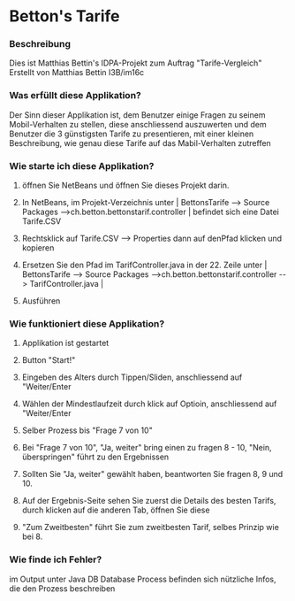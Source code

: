 # Betton's Tarife

### Beschreibung
Dies ist Matthias Bettin's IDPA-Projekt zum Auftrag "Tarife-Vergleich" Erstellt von Matthias Bettin I3B/im16c


### Was erfüllt diese Applikation?
Der Sinn dieser Applikation ist, dem Benutzer einige Fragen zu seinem Mobil-Verhalten zu stellen, diese anschliessend auszuwerten und dem Benutzer die 3 günstigsten Tarife zu presentieren, mit einer kleinen Beschreibung, wie genau diese Tarife auf das Mabil-Verhalten zutreffen

### Wie starte ich diese Applikation?
1. öffnen Sie NetBeans und öffnen Sie dieses Projekt darin. 

2. In NetBeans, im Projekt-Verzeichnis unter | BettonsTarife --> Source Packages -->ch.betton.bettonstarif.controller | befindet sich eine Datei Tarife.CSV

3. Rechtsklick auf Tarife.CSV --> Properties dann auf denPfad klicken und kopieren

4. Ersetzen Sie den Pfad im TarifController.java in der 22. Zeile unter | BettonsTarife --> Source Packages -->ch.betton.bettonstarif.controller --> TarifController.java |

5. Ausführen

### Wie funktioniert diese Applikation?
1. Applikation ist gestartet

2. Button "Start!"

3. Eingeben des Alters durch Tippen/Sliden, anschliessend auf "Weiter/Enter

4. Wählen der Mindestlaufzeit durch klick auf Optioin, anschliessend auf "Weiter/Enter

5. Selber Prozess bis "Frage 7 von 10"

6. Bei "Frage 7 von 10", "Ja, weiter" bring einen zu fragen 8 - 10, "Nein, überspringen" führt zu den Ergebnissen

7. Sollten Sie "Ja, weiter" gewählt haben, beantworten Sie fragen 8, 9 und 10. 

8. Auf der Ergebnis-Seite sehen Sie zuerst die Details des besten Tarifs, durch klicken auf die anderen Tab, öffnen Sie diese

9. "Zum Zweitbesten" führt Sie zum zweitbesten Tarif, selbes Prinzip wie bei 8.




### Wie finde ich Fehler?
im Output unter Java DB Database Process befinden sich nützliche Infos, die den Prozess beschreiben
